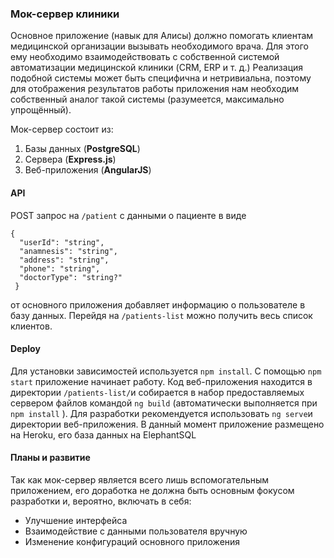 ### Мок-сервер клиники
Основное приложение (навык для Алисы) должно помогать клиентам медицинской организации вызывать необходимого врача. Для этого ему необходимо взаимодействовать с собственной системой автоматизации медицинской клиники (CRM, ERP и т. д.) Реализация подобной системы может быть специфична и нетривиальна, поэтому для отображения результатов работы приложения нам необходим собственный аналог такой системы (разумеется, максимально упрощённый).

Мок-сервер состоит из:

 1. Базы данных (**PostgreSQL**)
 2. Сервера (**Express.js**)
 3. Веб-приложения (**AngularJS**)
 
 

#### API

 POST запрос на `/patient` с данными о пациенте в виде

    {
      "userId": "string",
      "anamnesis": "string",
      "address": "string",
      "phone": "string",
      "doctorType": "string?"
     }
от основного приложения добавляет информацию о пользователе в базу данных.
Перейдя на `/patients-list` можно получить весь список клиентов.

#### Deploy
Для установки зависимостей используется `npm install`.
С помощью `npm start` приложение начинает работу.
Код веб-приложения находится в директории `/patients-list/`и собирается в набор предоставляемых сервером файлов командой `ng build` (автоматически выполняется при `npm install` ).
Для разработки рекомендуется использовать `ng serve`и директории веб-приложения.
В данный момент приложение размещено на Heroku, его база данных на ElephantSQL

#### Планы и развитие
Так как мок-сервер является всего лишь вспомогательным приложением, его доработка не должна быть основным фокусом разработки и, вероятно, включать в себя:

 - Улучшение интерфейса
 - Взаимодействие с данными пользователя вручную
 - Изменение конфигураций основного приложения
